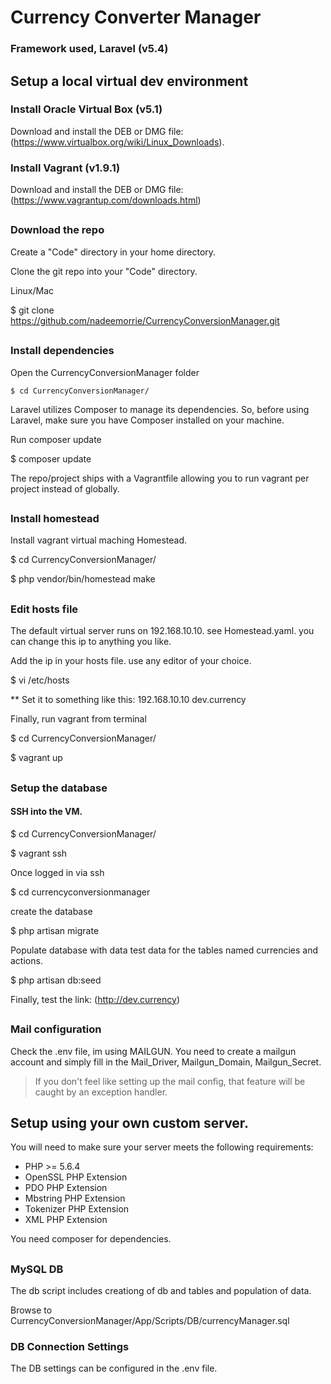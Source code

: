 # Currency Converter Manager

### Framework used, Laravel (v5.4)

## Setup a local virtual dev environment

### Install Oracle Virtual Box (v5.1)
Download and install the DEB or DMG file: (https://www.virtualbox.org/wiki/Linux_Downloads).

### Install Vagrant (v1.9.1)
Download and install the DEB or DMG file: (https://www.vagrantup.com/downloads.html)

##

### Download the repo
Create a "Code" directory in your home directory.

Clone the git repo into your "Code" directory.

Linux/Mac

<addr>$ git clone https://github.com/nadeemorrie/CurrencyConversionManager.git</addr>

##

### Install dependencies

Open the CurrencyConversionManager folder
```
$ cd CurrencyConversionManager/
```
Laravel utilizes Composer to manage its dependencies. So, before using Laravel, make sure you have Composer installed on your machine.

Run composer update

$ composer update

The repo/project ships with a Vagrantfile allowing you to run vagrant per project instead of globally.

##

### Install homestead

Install vagrant virtual maching Homestead.

$ cd CurrencyConversionManager/

$ php vendor/bin/homestead make

##

### Edit hosts file

The default virtual server runs on 192.168.10.10. see Homestead.yaml. you can change this ip to anything you like.

Add the ip in your hosts file. use any editor of your choice.

$ vi /etc/hosts

** Set it to something like this: 192.168.10.10 dev.currency

Finally, run vagrant from terminal

$ cd CurrencyConversionManager/

$ vagrant up

##

### Setup the database

#### SSH into the VM.
$ cd CurrencyConversionManager/

$ vagrant ssh

Once logged in via ssh

$ cd currencyconversionmanager

create the database

$ php artisan migrate

Populate database with data test data for the tables named currencies and actions.

$ php artisan db:seed

Finally, test the link: (http://dev.currency)

##

### Mail configuration
Check the .env file, im using MAILGUN. You need to create a mailgun account and simply fill in the
Mail_Driver, Mailgun_Domain, Mailgun_Secret.
> If you don't feel like setting up the mail config, that feature will be caught by an exception handler.

##

## Setup using your own custom server.

You will need to make sure your server meets the following requirements:

* PHP >= 5.6.4
* OpenSSL PHP Extension
* PDO PHP Extension
* Mbstring PHP Extension
* Tokenizer PHP Extension
* XML PHP Extension

You need composer for dependencies.

##

### MySQL DB

The db script includes creationg of db and tables and population of data.

Browse to CurrencyConversionManager/App/Scripts/DB/currencyManager.sql

### DB Connection Settings
The DB settings can be configured in the .env file.
